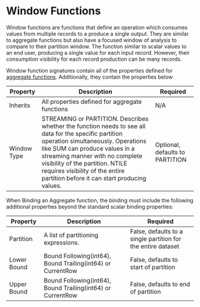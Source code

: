 # Window Functions

Window functions are functions that define an operation which consumes values from multiple records to a produce a single output. They are similar to aggregate functions but also have a focused window of analysis to compare to their partition window. The function similar to scalar values to an end user, producing a single value for each input record. However, their consumption visibility for each record production can be many records.



Window function signatures contain all of the properties defined for [aggregate functions](aggregate_functions.md). Additionally, they contain the properties below

| Property    | Description                                                  | Required                        |
| ----------- | ------------------------------------------------------------ | ------------------------------- |
| Inherits    | All properties defined for aggregate functions               | N/A                             |
| Window Type | STREAMING or PARTITION. Describes whether the function needs to see all data for the specific partition operation simultaneously. Operations like SUM can produce values in a streaming manner with no complete visibility of the partition. NTILE requires visibility of the entire partition before it can start producing values. | Optional, defaults to PARTITION |



When Binding an Aggregate function, the binding must include the following additional properties beyond the standard scalar binding properties:

| Property    | Description                                                 | Required                                                     |
| ----------- | ----------------------------------------------------------- | ------------------------------------------------------------ |
| Partition   | A list of partitioning expressions.                         | False, defaults to a single partition for the entire dataset |
| Lower Bound | Bound Following(int64), Bound Trailing(int64) or CurrentRow | False, defaults to start of partition                        |
| Upper Bound | Bound Following(int64), Bound Trailing(int64) or CurrentRow | False, defaults to end of partition                          |



